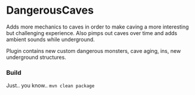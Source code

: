 # DangerousCaves
Adds more mechanics to caves in order to make caving a more interesting but challenging experience. Also pimps out caves over time and adds ambient sounds while underground.

Plugin contains new custom dangerous monsters, cave aging, ins, new underground structures.
### Build
Just.. you know.. `mvn clean package`